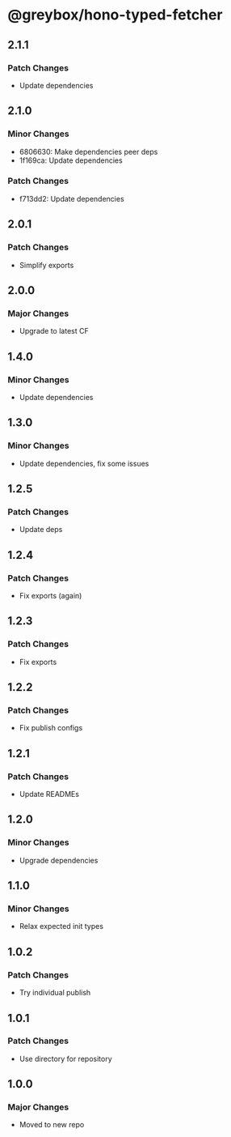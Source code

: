 # @greybox/hono-typed-fetcher

## 2.1.1

### Patch Changes

- Update dependencies

## 2.1.0

### Minor Changes

- 6806630: Make dependencies peer deps
- 1f169ca: Update dependencies

### Patch Changes

- f713dd2: Update dependencies

## 2.0.1

### Patch Changes

- Simplify exports

## 2.0.0

### Major Changes

- Upgrade to latest CF

## 1.4.0

### Minor Changes

- Update dependencies

## 1.3.0

### Minor Changes

- Update dependencies, fix some issues

## 1.2.5

### Patch Changes

- Update deps

## 1.2.4

### Patch Changes

- Fix exports (again)

## 1.2.3

### Patch Changes

- Fix exports

## 1.2.2

### Patch Changes

- Fix publish configs

## 1.2.1

### Patch Changes

- Update READMEs

## 1.2.0

### Minor Changes

- Upgrade dependencies

## 1.1.0

### Minor Changes

- Relax expected init types

## 1.0.2

### Patch Changes

- Try individual publish

## 1.0.1

### Patch Changes

- Use directory for repository

## 1.0.0

### Major Changes

- Moved to new repo
